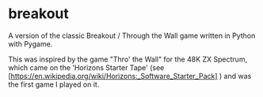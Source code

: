 # breakout
A version of the classic Breakout / Through the Wall game written in Python with Pygame.

This was inspired by the game "Thro' the Wall" for the 48K ZX Spectrum, which came on the 'Horizons Starter Tape' 
(see [https://en.wikipedia.org/wiki/Horizons:_Software_Starter_Pack] ) and was the first game I played on it. 
